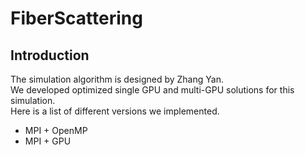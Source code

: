 # FiberScattering

## Introduction
The simulation algorithm is designed by Zhang Yan.<br>
We developed optimized single GPU and multi-GPU solutions for this simulation.<br>
Here is a list of different versions we implemented.
<ul>
<li>MPI + OpenMP</li>
<li>MPI + GPU</li>
</ul>
